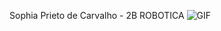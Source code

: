Sophia Prieto de Carvalho - 2B   ROBOTICA
![]()![GIF](https://github.com/sophiaprieto25/sophiaprieto25/assets/170126878/5f721c31-5f33-4e2f-975d-f956fd7111cd)


<!--
**sophiaprieto25/sophiaprieto25** is a ✨ _special_ ✨ repository because its `README.md` (this file) appears on your GitHub profile.

Here are some ideas to get you started:

- 🔭 I’m currently working on ...
- 🌱 I’m currently learning ...
- 👯 I’m looking to collaborate on ...
- 🤔 I’m looking for help with ...
- 💬 Ask me about ...
- 📫 How to reach me: ...
- 😄 Pronouns: ...
- ⚡ Fun fact: ...
-->
